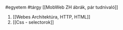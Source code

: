 #egyetem #tárgy 
[[MobWeb ZH ábrák, pár tudnivaló]]

1. [[Webes Architektúra, HTTP, HTML]]
2. [[Css - selectorok]]